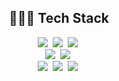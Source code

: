 <!--내용 부분-->
<h2 align="center">👨🏻‍💻 Tech Stack </h3>

<div align="center">
  <img src="https://img.shields.io/badge/swift-F05138.svg?style=for-the-badge&logo=swift&logoColor=white" />&nbsp
  <img src="https://img.shields.io/badge/react-20232a.svg?style=for-the-badge&logo=react&logoColor=61DAFB" />&nbsp
  <img src="https://img.shields.io/badge/react_native-20232a.svg?style=for-the-badge&logo=react&logoColor=61DAFB" />&nbsp
</div>

<div align="center">
  <img src="https://img.shields.io/badge/typescript-3178C6.svg?style=for-the-badge&logo=typescript&logoColor=white" />&nbsp
  <img src="https://img.shields.io/badge/javascript-F7DF1E.svg?style=for-the-badge&logo=javascript&logoColor=20232a" />&nbsp
</div>

<div align="center">
  <img src="https://img.shields.io/badge/next.js-000000.svg?style=for-the-badge&logo=next.js&logoColor=white" />&nbsp
  <img src="https://img.shields.io/badge/react_query-FF4154.svg?style=for-the-badge&logo=reactquery&logoColor=white" />&nbsp
  <img src="https://img.shields.io/badge/web3.js-F16822.svg?style=for-the-badge&logo=web3.js&logoColor=white" />&nbsp
</div>


